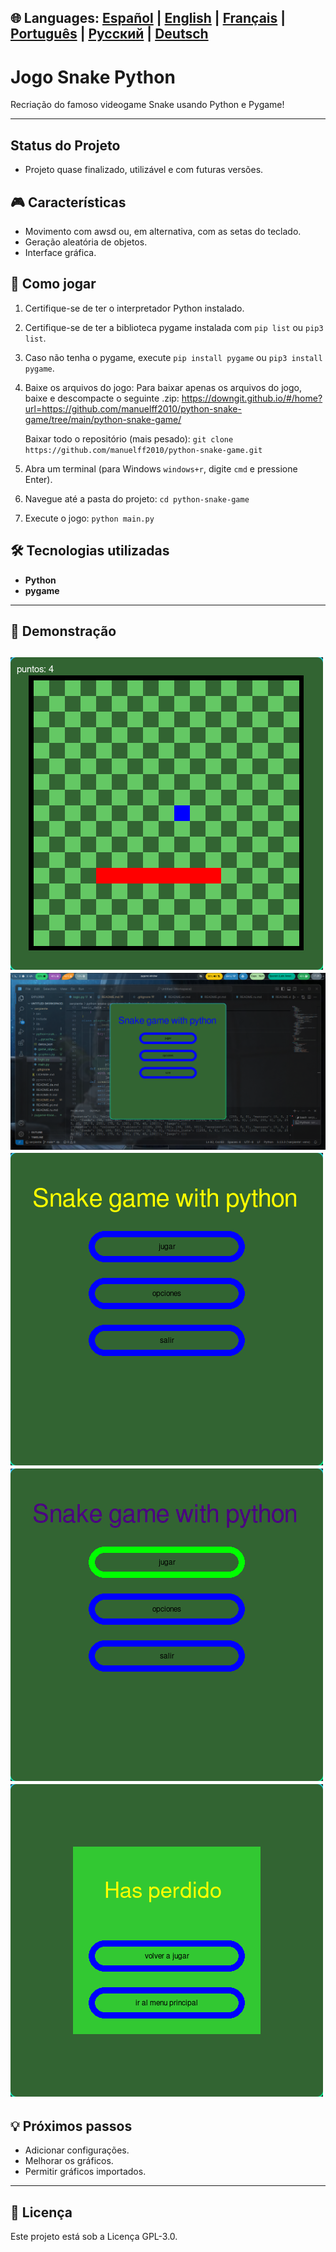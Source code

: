 🌐 **Languages:** [Español](../README.md) | [English](README.en.md) | [Français](README.fr.md) | [Português](README.pt.md) | [Русский](README.ru.md) | [Deutsch](README.de.md)
---
# Jogo Snake Python

Recriação do famoso videogame Snake usando Python e Pygame!

---
## Status do Projeto
* Projeto quase finalizado, utilizável e com futuras versões.
## 🎮 Características

* Movimento com awsd ou, em alternativa, com as setas do teclado.
* Geração aleatória de objetos.
* Interface gráfica.

## 🚀 Como jogar

1. Certifique-se de ter o interpretador Python instalado.
2. Certifique-se de ter a biblioteca pygame instalada com `pip list` ou `pip3 list`.
3. Caso não tenha o pygame, execute `pip install pygame` ou `pip3 install pygame`.
4. Baixe os arquivos do jogo:
   Para baixar apenas os arquivos do jogo, baixe e descompacte o seguinte .zip:
   https://downgit.github.io/#/home?url=https://github.com/manuelff2010/python-snake-game/tree/main/python-snake-game/

   Baixar todo o repositório (mais pesado):
   `git clone https://github.com/manuelff2010/python-snake-game.git`
5. Abra um terminal (para Windows `windows+r`, digite `cmd` e pressione Enter).
6. Navegue até a pasta do projeto: `cd python-snake-game`
7. Execute o jogo: `python main.py`

## 🛠️ Tecnologias utilizadas
* **Python**
* **pygame**
---
## 📸 Demonstração

![Screenshot des Spiels](imagenes/vista_juego.png)
![Screenshot des Spiels](imagenes/vista_escritorio.png)
![Screenshot des Spiels](imagenes/vista_menu_1.png)
![Screenshot des Spiels](imagenes/vista_menu_2.png)
![Screenshot des Spiels](imagenes/vista_menu_perdida.png)
---
## 💡 Próximos passos

* Adicionar configurações.
* Melhorar os gráficos.
* Permitir gráficos importados.
---

## 📄 Licença

Este projeto está sob a Licença GPL-3.0.